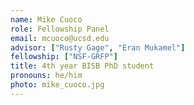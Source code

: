 ```yaml
---
name: Mike Cuoco
role: Fellowship Panel
email: mcuoco@ucsd.edu
advisor: ["Rusty Gage", "Eran Mukamel"]
fellowship: ["NSF-GRFP"]
title: 4th year BISB PhD student
pronouns: he/him
photo: mike_cuoco.jpg
---
```


